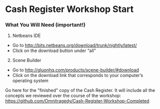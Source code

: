 # Cash Register Workshop Start

### What You Will Need (important!)
1.	Netbeans IDE
  -	Go to http://bits.netbeans.org/download/trunk/nightly/latest/
  -	Click on the download button under “all”
  
2.	Scene Builder
  -	Go to http://gluonhq.com/products/scene-builder/#download
  -	Click on the download link that corresponds to your computer’s operating system


Go here for the "finished" copy of the Cash Register. It will include all the concepts we reviewed over the course of the workshop: https://github.com/Omnitragedy/Cash-Register-Workshop-Completed
